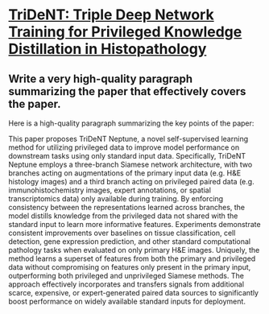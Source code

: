 # [TriDeNT: Triple Deep Network Training for Privileged Knowledge   Distillation in Histopathology](https://arxiv.org/abs/2312.02111)

## Write a very high-quality paragraph summarizing the paper that effectively covers the paper.

 Here is a high-quality paragraph summarizing the key points of the paper:

This paper proposes TriDeNT Neptune, a novel self-supervised learning method for utilizing privileged data to improve model performance on downstream tasks using only standard input data. Specifically, TriDeNT Neptune employs a three-branch Siamese network architecture, with two branches acting on augmentations of the primary input data (e.g. H&E histology images) and a third branch acting on privileged paired data (e.g. immunohistochemistry images, expert annotations, or spatial transcriptomics data) only available during training. By enforcing consistency between the representations learned across branches, the model distills knowledge from the privileged data not shared with the standard input to learn more informative features. Experiments demonstrate consistent improvements over baselines on tissue classification, cell detection, gene expression prediction, and other standard computational pathology tasks when evaluated on only primary H&E images. Uniquely, the method learns a superset of features from both the primary and privileged data without compromising on features only present in the primary input, outperforming both privileged and unprivileged Siamese methods. The approach effectively incorporates and transfers signals from additional scarce, expensive, or expert-generated paired data sources to significantly boost performance on widely available standard inputs for deployment.
